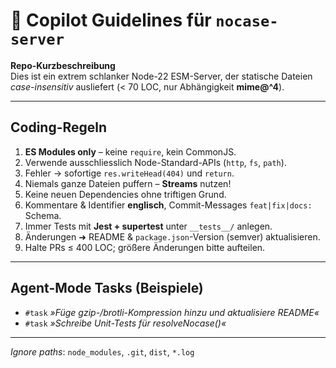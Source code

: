 # 🚦 Copilot Guidelines für `nocase-server`

**Repo-Kurzbeschreibung**  
Dies ist ein extrem schlanker Node-22 ESM-Server, der statische Dateien
_case-insensitiv_ ausliefert (< 70 LOC, nur Abhängigkeit **mime@^4**).

---

## Coding-Regeln

1. **ES Modules only** – keine `require`, kein CommonJS.
2. Verwende ausschliesslich Node-Standard-APIs (`http`, `fs`, `path`).
3. Fehler → sofortige `res.writeHead(404)` und `return`.
4. Niemals ganze Dateien puffern – **Streams** nutzen!
5. Keine neuen Dependencies ohne triftigen Grund.
6. Kommentare & Identifier **englisch**, Commit-Messages `feat|fix|docs:` Schema.
7. Immer Tests mit **Jest + supertest** unter `__tests__/` anlegen.
8. Änderungen ➜ README & `package.json`-Version (semver) aktualisieren.
9. Halte PRs ≤ 400 LOC; größere Änderungen bitte aufteilen.

---

## Agent-Mode Tasks (Beispiele)

- `#task` _»Füge gzip-/brotli-Kompression hinzu und aktualisiere README«_
- `#task` _»Schreibe Unit-Tests für resolveNocase()«_

---

_Ignore paths_: `node_modules`, `.git`, `dist`, `*.log`
